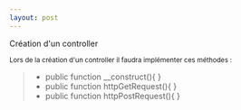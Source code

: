 ```yaml
---
layout: post
---
```


Création d'un controller

<small>Lors de la création d'un controller il faudra implémenter ces méthodes :</small>

> - public function __construct(){
}
> - public function httpGetRequest(){
}
> - public function httpPostRequest(){
}